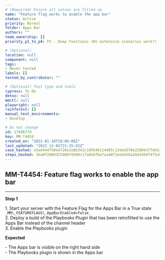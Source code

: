 ```yaml
---
# (Required) Ensure all values are filled up
name: "Feature flag works to enable the app bar"
status: Active
priority: Normal
folder: Apps Bar
authors: ""
team_ownership: []
priority_p1_to_p4: P3 - Deep Functions (Do extensive scenarios work?)

# (Optional)
location: null
component: null
tags: 
- Never tested
labels: []
tested_by_contributor: ""

# (Optional) Test type and tools
cypress: To Do
detox: null
mmctl: null
playwright: null
rainforest: []
manual_test_environments: 
- Desktop

# Do not change
id: 17496779
key: MM-T4454
created_on: "2022-01-10T18:06:06Z"
last_updated: "2022-12-01T21:15:42Z"
case_hashed: e3ad444750e4726e1e8b341c105646114d05c13ded3f8e2280437fde5246dd398c536e7ead754dbafb648cf967845d62
steps_hashed: 2ba0f200d32540079300c17ad44f0a7aa4071eeda58a28a54b9f4f5a9e17143945342b06d80db15e99b8e4fb774e4cf5
---
```


<!-- (Auto-generated) Based on frontmatter's "key" and "name" -->

## MM-T4454: Feature flag works to enable the app bar

---

**Step 1**

1\. Start your server with the Feature Flag for the Apps Bar in a True state `_MM\_FEATUREFLAGS\_AppBarEnabled=false_`\
2\. Deploy a build of the Playbooks Plugin that has been retrofitted to use the Apps Bar instead of the channel header\
3\. Enable the Playbooks plugin

**Expected**

\- The Apps bar is visible on the right hand side\
\- The Playbooks plugin is shown in the Apps bar
